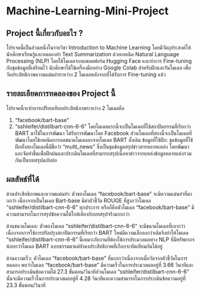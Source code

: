 # Machine-Learning-Mini-Project

## Project นี้เกี่ยวกับอะไร ?
โปรเจคนี้เป็นส่วนหนึ่งในรายวิชา Introduction to Machine Learning โดยมีวัตถุประสงค์ให้นักศึกษาเรียนรู้และทดลองทำ Text Summarization ด้วยเทคนิค Natural Language Processing (NLP) โดยใช้โมเดลจากแพลตฟอร์ม Hugging Face และทำการ Fine-tuning กับชุดข้อมูลที่เตรียมไว้ นักศึกษาได้ใช้เครื่องมืออย่าง Google Colab สำหรับฝึกและรันโมเดล เพื่อวัดประสิทธิภาพความแม่นยำระหว่าง 2 โมเดลหลังจากที่ได้รับการ Fine-tuning แล้ว

## รายละเอียดการทดลองของ Project นี้
โปรเจคนี้จะทำการเปรียบเทียบประสิทธิภาพระหว่าง 2 โมเดลคือ 
1. “facebook/bart-base”
2. “sshleifer/distilbart-cnn-6-6”
โดยโมเดลแรกนี้จะเป็นโมเดลที่ใช้สถาปัตกรรมที่เรียกว่า BART มาใช้ในการพัฒนา ได้รับการพัฒนาโดย Facebook ส่วนโมเดลที่สองนี้จะเป็นโมเดลที่พัฒนาโดยใช้เทคนิคการลดขนาดโมเดลลงจากโมเดล BART ดั้งเดิม
ข้อมูลที่ใช้ฝึก: ชุดข้อมูลที่ใช้ฝึกทั้งสองโมเดลนี้มีชื่อว่า “multi_news” ซึ่งเป็นชุดข้อมูลสรุปข่าวสารหลายแหล่ง โดยพัฒนาและจัดทำขึ้นเพื่อฝึกฝนและประเมินโมเดลที่สามารถสรุปเนื่อหาข่าวจากแหล่งข้อมูลหลายแห่งรวมกันเป็นบทสรุปฉบับย่อ

## ผลลัพธ์ที่ได้
ด้านประสิทธิภาพและความแม่นยำ: ตัวของโมเดล “facebook/bart-base” จะมีความแม่นยำที่มากกว่า เนื่องจากเป็นโมเดล Bart-base มีค่าตัวชี้วัด ROUGE ที่สูงกว่าโมเดล “sshleifer/distilbart-cnn-6-6” ทุกประการ หรือก็คือตัวโมเดล “facebook/bart-base” มีความสามารถในการสรุปข้อความได้ใกล้เคียงกับบทสรุปจริงมากกว่า

ด้านขนาดโมเดล: ตัวของโมเดล “sshleifer/distilbart-cnn-6-6” จะมีขนาดโมเดลที่เบากว่าเนื่องจากการใช้การปรัลปรุงสถาปัตกรรมที่เรียกว่า BART ใหม่มีความเล็กลงกว่าเดิมจึงทำให้โมเดล “sshleifer/distilbart-cnn-6-6” นี้เหมาะกับงานที่ต้องใช้การประมวลผลทาง NLP ที่มีทรัพยากรน้อยกว่าโมเดล BART แบบธรรมดาแต่ยังคงประสิทธิภาพที่เกือบจะทัดเทียมกันได้อยู่

ด้านความเร็ว: ตัวโมเดล “facebook/bart-base” ที่มากกว่าเนื่องจากเมื่อวัดจากตัวชี้วัดในการทดลอง พบว่าโมเดล “facebook/bart-base” มีความเร็วในการประมวลผลอยู่ที่ 3.66 วินาทีและสามารถประเมินข้อความได้ 27.3 ขั้นตอน/วินาทีส่วนโมเดล “sshleifer/distilbart-cnn-6-6” นั้นจะมีความเร็วในการประมวลผลอยู่ที่ 4.28 วินาทีและความสามารถในการประเมินข้อความอยู่ที่ 23.3 ขั้นตอน/วินาที
